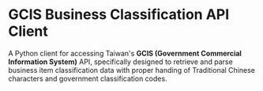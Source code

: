 # GCIS Business Classification API Client
A Python client for accessing Taiwan's **GCIS (Government Commercial Information System)** API, specifically designed to retrieve and parse business item classification data with proper handing of Traditional Chinese characters and government classification codes.
